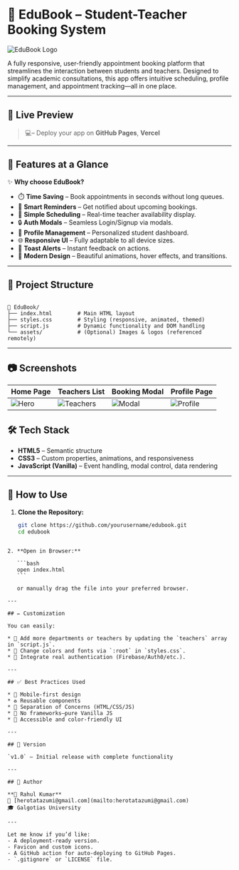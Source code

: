 # 📘 EduBook – Student-Teacher Booking System

![EduBook Logo](https://i.ibb.co/BHs0mHtc/3d-avif.png)

A fully responsive, user-friendly appointment booking platform that streamlines the interaction between students and teachers. Designed to simplify academic consultations, this app offers intuitive scheduling, profile management, and appointment tracking—all in one place.

---

## 🚀 Live Preview

> 💻– Deploy your app on **GitHub Pages**, **Vercel**
---

## 🧠 Features at a Glance

✨ **Why choose EduBook?**

- ⏱️ **Time Saving** – Book appointments in seconds without long queues.
- 🔔 **Smart Reminders** – Get notified about upcoming bookings.
- 📅 **Simple Scheduling** – Real-time teacher availability display.
- 🔒 **Auth Modals** – Seamless Login/Signup via modals.
- 👤 **Profile Management** – Personalized student dashboard.
- 🌐 **Responsive UI** – Fully adaptable to all device sizes.
- 📢 **Toast Alerts** – Instant feedback on actions.
- 🎨 **Modern Design** – Beautiful animations, hover effects, and transitions.

---

## 📂 Project Structure

```

📁 EduBook/
├── index.html        # Main HTML layout
├── styles.css        # Styling (responsive, animated, themed)
├── script.js         # Dynamic functionality and DOM handling
└── assets/           # (Optional) Images & logos (referenced remotely)

````

---

## 📷 Screenshots

| Home Page | Teachers List | Booking Modal | Profile Page |
|----------|----------------|----------------|---------------|
| ![Hero](https://github.com/user-attachments/assets/91d845dd-4d86-46c6-880b-2187db6c26ba)| ![Teachers](https://github.com/user-attachments/assets/a2b91074-4ada-4b34-900e-9e699a98cf08) | ![Modal](https://github.com/user-attachments/assets/6d7819ec-d5aa-4feb-ae33-6379aaab5f71) | ![Profile](https://github.com/user-attachments/assets/5cb6e698-8032-4311-b2ed-dc53da68ab05) |


## 🛠️ Tech Stack

- **HTML5** – Semantic structure
- **CSS3** – Custom properties, animations, and responsiveness
- **JavaScript (Vanilla)** – Event handling, modal control, data rendering

---

## 🧩 How to Use

1. **Clone the Repository:**
   ```bash
   git clone https://github.com/yourusername/edubook.git
   cd edubook
````

2. **Open in Browser:**

   ```bash
   open index.html
   ```

   or manually drag the file into your preferred browser.

---

## ✏️ Customization

You can easily:

* 🔄 Add more departments or teachers by updating the `teachers` array in `script.js`.
* 🎨 Change colors and fonts via `:root` in `styles.css`.
* 🔐 Integrate real authentication (Firebase/Auth0/etc.).

---

## ✅ Best Practices Used

* 🎯 Mobile-first design
* ♻️ Reusable components
* 📁 Separation of Concerns (HTML/CSS/JS)
* 🚫 No frameworks—pure Vanilla JS
* 🌈 Accessible and color-friendly UI

---

## 📌 Version

`v1.0` – Initial release with complete functionality

---

## 🙌 Author

**👤 Rahul Kumar**
📧 [herotatazumi@gmail.com](mailto:herotatazumi@gmail.com)
🎓 Galgotias University

---

Let me know if you’d like:
- A deployment-ready version.
- Favicon and custom icons.
- A GitHub action for auto-deploying to GitHub Pages.
- `.gitignore` or `LICENSE` file.


